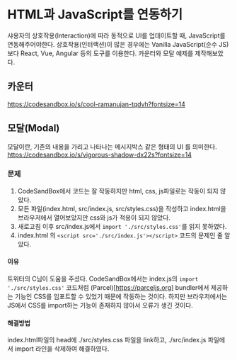 # HTML과 JavaScript를 연동하기

샤용자의 상호작용(Interaction)에 따라 동적으로 UI를 업데이트할 때, JavaScript를 연동해주어야한다.
상호작용(인터랙션)이 많은 경우에는 Vanilla JavaScript(순수 JS)보다 React, Vue, Angular 등의 도구를 이용한다.
카운터와 모달 예제를 제작해보았다.

## 카운터

https://codesandbox.io/s/cool-ramanujan-tqdvh?fontsize=14

## 모달(Modal)

모달이란, 기존의 내용을 가리고 나타나는 메시지박스 같은 형태의 UI 를 의미한다.
https://codesandbox.io/s/vigorous-shadow-dx22s?fontsize=14

### 문제

1. CodeSandBox에서 코드는 잘 작동하지만 html, css, js파일로는 작동이 되지 않았다.
2. 모든 파일(index.html, src/index.js, src/styles.css)을 작성하고 index.html을 브라우저에서 열어보았지만 css와 js가 적용이 되지 않았다.
3. 새로고침 이후 src/index.js에서 `import './src/styles.css'`를 읽지 못하였다.
4. index.html 의 `<script src='./src/index.js'></script>` 코드의 문제인 줄 알았다.

#### 이유

트위터의 C님이 도움을 주셨다.
CodeSandBox에서는 index.js의 `import './src/styles.css'` 코드처럼 (Parcel)[https://parceljs.org] bundler에서 제공하는 기능인 CSS를 임포트할 수 있었기 때문에 작동하는 것이다.
하지만 브라우저에서는 JS에서 CSS를 import하는 기능이 존재하지 않아서 오류가 생긴 것이다.

#### 해결방법

index.html파일의 head에 ./src/styles.css 파일을 link하고, ./src/index.js 파일에서 import 라인을 삭제하여 해결하였다.
